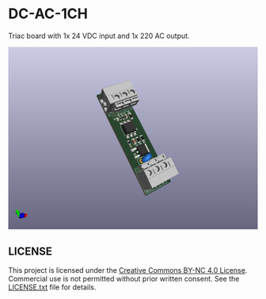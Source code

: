 # DC-AC-1CH

Triac board with 1x 24 VDC input and 1x 220 AC output.

![alt text](https://github.com/thermseekr/dc-ac-1ch/blob/main/V1/dc-ac-1ch-v1.png "DC-AC-1CH-V1")

## LICENSE

This project is licensed under the [Creative Commons BY-NC 4.0 License](https://creativecommons.org/licenses/by-nc/4.0/).
Commercial use is not permitted without prior written consent. See the [LICENSE.txt](LICENSE.txt) file for details.
